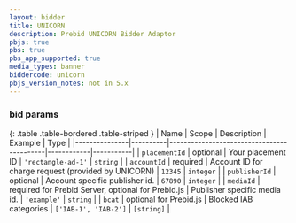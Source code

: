 ```yaml
---
layout: bidder
title: UNICORN
description: Prebid UNICORN Bidder Adaptor
pbjs: true
pbs: true
pbs_app_supported: true
media_types: banner
biddercode: unicorn
pbjs_version_notes: not in 5.x
---
```


### bid params

{: .table .table-bordered .table-striped }
| Name          | Scope    | Description                               | Example    | Type      |
|---------------|----------|-------------------------------------------|------------|-----------|
| `placementId` | optional | Your placement ID | `'rectangle-ad-1'` | `string`  |
| `accountId` | required | Account ID for charge request (provided by UNICORN) | `12345`    | `integer` |
| `publisherId` | optional | Account specific publisher id. | `67890` | `integer` |
| `mediaId` | required for Prebid Server, optional for Prebid.js | Publisher specific media id. | `'example'` | `string` |
| `bcat` | optional for Prebid.js  | Blocked IAB categories | `['IAB-1', 'IAB-2']` | `[string]` |
